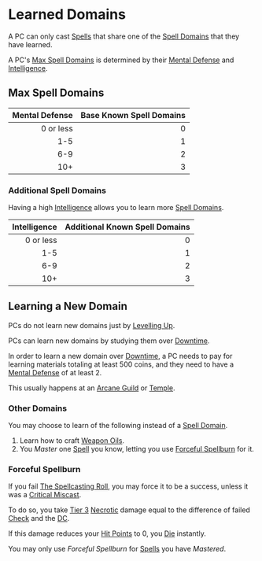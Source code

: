 # Learned Domains

A PC can only cast [Spells](../../Spells.md) that share one of the [Spell Domains](../../Spells/Spell%20Domains/{Spell%20Domains}.md) that they have learned.

A PC's [Max Spell Domains](Learned%20Domains.md#Max%20Spell%20Domains) is determined by their [Mental Defense](../../../Player%20Characters/Derived%20Statistics/Mental%20Defense.md) and [Intelligence](../../../Player%20Characters/The%20Ability%20Scores/Intelligence.md).

## Max Spell Domains

| Mental Defense | Base Known Spell Domains |
| -------------: | -----------------------: |
|      0 or less |                        0 |
|            1-5 |                        1 |
|            6-9 |                        2 |
|            10+ |                        3 |

### Additional Spell Domains

Having a high [Intelligence](../../../Player%20Characters/The%20Ability%20Scores/Intelligence.md) allows you to learn more [Spell Domains](../../Spells/Spell%20Domains/{Spell%20Domains}.md).

| Intelligence | Additional Known Spell Domains |
| -----------: | -----------------------------: |
|    0 or less |                              0 |
|          1-5 |                              1 |
|          6-9 |                              2 |
|          10+ |                              3 |

## Learning a New Domain

PCs do not learn new domains just by [Levelling Up](../../../Player%20Characters/Progression/Level.md#Level%20Up).

PCs can learn new domains by studying them over [Downtime](../../../Game%20Procedures/Exploration/Downtime.md).

In order to learn a new domain over [Downtime](../../../Game%20Procedures/Exploration/Downtime.md), a PC needs to pay for learning materials totaling at least 500 coins, and they need to have a [Mental Defense](../../../Player%20Characters/Derived%20Statistics/Mental%20Defense.md) of at least 2.

This usually happens at an [Arcane Guild](../../../Resources%20for%20GMs/Economy/Relevant%20Prices/Arcane%20Guild.md) or [Temple](../../../Resources%20for%20GMs/Economy/Relevant%20Prices/Temple.md).

### Other Domains

You may choose to learn of the following instead of a [Spell Domain](../../Spells/Spell%20Domains/{Spell%20Domains}.md).

1. Learn how to craft [Weapon Oils](../../Crafting/Weapon%20Oils.md).
2. You *Master* one [Spell](../../Spells.md) you know, letting you use [Forceful Spellburn](Learned%20Domains.md#Forceful%20Spellburn) for it.

### Forceful Spellburn

If you fail [The Spellcasting Roll](../Spellcasting.md#The%20Spellcasting%20Roll), you may force it to be a success, unless it was a [Critical Miscast](../../../Game%20Procedures/Die%20Rolling%20Mechanics/Critical%20Miscast.md).

To do so, you take [Tier 3](../../../Game%20Procedures/Combat/Damage/Damage%20Tiers/Tier%203.md) [Necrotic](../../../Game%20Procedures/Combat/Damage/Damage%20Types/Necrotic.md) damage equal to the difference of failed [Check](../../../Game%20Procedures/Core%20Procedures/Check.md) and the [DC](../../../Game%20Procedures/Core%20Procedures/DC.md).

If this damage reduces your [Hit Points](../../../Player%20Characters/Derived%20Statistics/Hit%20Points.md) to 0, you [Die](../../../Game%20Procedures/Conditions/Dying.md#Dead) instantly.

You may only use *Forceful Spellburn* for [Spells](../../Spells.md) you have *Mastered*.
